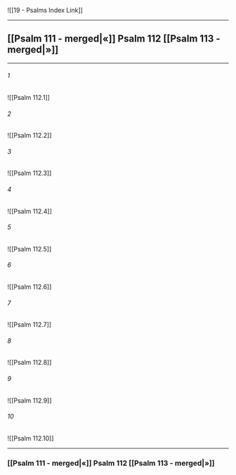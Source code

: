 ![[19 - Psalms Index Link]]

---
##  [[Psalm 111 - merged|«]] Psalm 112 [[Psalm 113 - merged|»]]

---

###### 1
![[Psalm 112.1]] 

###### 2
![[Psalm 112.2]] 

###### 3
![[Psalm 112.3]] 

###### 4
![[Psalm 112.4]]

###### 5 
![[Psalm 112.5]] 

###### 6
![[Psalm 112.6]] 

###### 7
![[Psalm 112.7]] 

###### 8
![[Psalm 112.8]] 

###### 9
![[Psalm 112.9]] 

###### 10
![[Psalm 112.10]] 


---
###  [[Psalm 111 - merged|«]] Psalm 112 [[Psalm 113 - merged|»]]